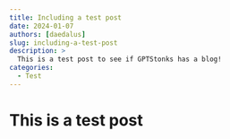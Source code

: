 ```yaml
---
title: Including a test post
date: 2024-01-07
authors: [daedalus]
slug: including-a-test-post
description: >
  This is a test post to see if GPTStonks has a blog!
categories:
  - Test
---
```


# This is a test post

